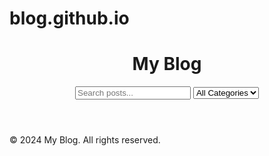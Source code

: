 # blog.github.io
<!DOCTYPE html>
<html lang="en">
<head>
  <meta charset="UTF-8">
  <meta name="viewport" content="width=device-width, initial-scale=1.0">
  <title>Dynamic Blog</title>
  <link rel="stylesheet" href="blogst.css">
</head>
<body>
  <header class="header">
    <div class="container">
      <h1 class="logo">My Blog</h1>
      <nav class="nav">
        <input type="text" id="searchBar" placeholder="Search posts..." />
        <select id="categoryFilter">
          <option value="all">All Categories</option>
          <option value="tech">Tech</option>
          <option value="lifestyle">Lifestyle</option>
          <option value="travel">Travel</option>
        </select>
      </nav>
    </div>
  </header>

  <main class="container">
    <section id="blogPosts" class="blog-posts">
      <!-- Blog posts will be dynamically loaded here -->
    </section>
  </main>

  <footer class="footer">
    <p>&copy; 2024 My Blog. All rights reserved.</p>
  </footer>

  <script src="jsblog.js"></script>
</body>
</html>